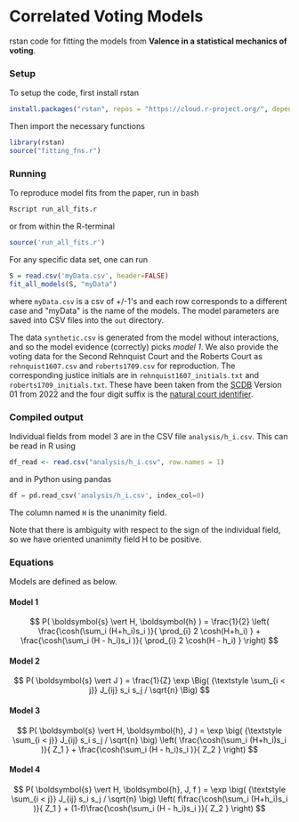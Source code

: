 # Correlated Voting Models

rstan code for fitting the models from **Valence in a statistical mechanics of voting**.

### Setup
To setup the code, first install rstan
```R
install.packages("rstan", repos = "https://cloud.r-project.org/", dependencies = TRUE)
```
Then import the necessary functions
```R
library(rstan)
source("fitting_fns.r")
```


### Running
To reproduce model fits from the paper, run in bash
```bash
Rscript run_all_fits.r
```
or from within the R-terminal
```R
source('run_all_fits.r')
```

For any specific data set, one can run
```R
S = read.csv('myData.csv', header=FALSE)
fit_all_models(S, "myData")
```
where ```myData.csv``` is a csv of +/-1's and each row corresponds to a different case and
"myData" is the name of the models. The model parameters are saved into CSV files into the
```out``` directory. 

The data ```synthetic.csv``` is generated from the model without interactions, and so the
model evidence (correctly) picks *model 1*.  We also provide the voting data for the
Second Rehnquist Court and the Roberts Court as ```rehnquist1607.csv``` and
```roberts1709.csv``` for reproduction. The corresponding justice initials are in
```rehnquist1607_initials.txt``` and ```roberts1709_initials.txt```. These have been taken from the
[SCDB](http://scdb.wustl.edu) Version 01 from 2022 and the four digit suffix is the
[natural court identifier](http://scdb.wustl.edu/documentation.php?var=naturalCourt).


### Compiled output
Individual fields from model 3 are in the CSV file ```analysis/h_i.csv```. This can be
read in R using
```R
df_read <- read.csv("analysis/h_i.csv", row.names = 1)
```
and in Python using pandas
```python
df = pd.read_csv('analysis/h_i.csv', index_col=0)
```
The column named ```H``` is the unanimity field.

Note that there is ambiguity with respect to the sign of the individual field, so we have
oriented unanimity field H to be positive.

### Equations
Models are defined as below.

#### Model 1
$$ P( \boldsymbol{s} \vert H, \boldsymbol{h} ) = \frac{1}{2} \left( 
\frac{\cosh(\sum_i (H+h_i)s_i )}{ \prod_{i} 2 \cosh(H+h_i) } 
+
\frac{\cosh(\sum_i (H - h_i)s_i )}{ \prod_{i} 2 \cosh(H - h_i) } 
\right)
$$

#### Model 2
$$ P( \boldsymbol{s} \vert J ) = \frac{1}{Z}
\exp \Big( {\textstyle \sum_{i < j}} J_{ij} s_i s_j / \sqrt{n} \Big)
$$

#### Model 3
$$ P( \boldsymbol{s} \vert H, \boldsymbol{h}, J ) =  \exp \big( {\textstyle \sum_{i < j}} J_{ij} s_i s_j / \sqrt{n} \big) \left( 
\frac{\cosh(\sum_i (H+h_i)s_i )}{ Z_1 }  + \frac{\cosh(\sum_i (H - h_i)s_i )}{ Z_2 } \right)
$$

#### Model 4
$$ P( \boldsymbol{s} \vert H, \boldsymbol{h}, J, f ) =  \exp \big( {\textstyle \sum_{i < j}} J_{ij} s_i s_j / \sqrt{n} \big) \left( 
f\frac{\cosh(\sum_i (H+h_i)s_i )}{ Z_1 }  + (1-f)\frac{\cosh(\sum_i (H - h_i)s_i )}{ Z_2 } \right)
$$

